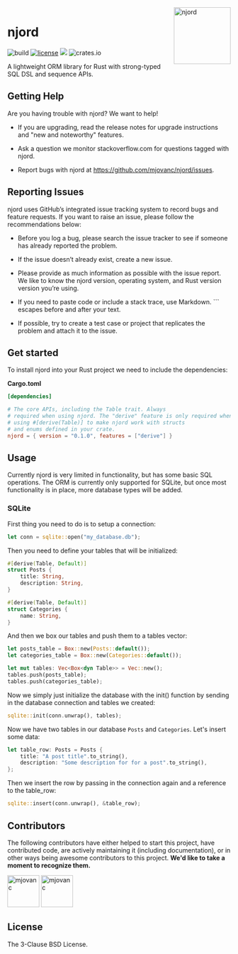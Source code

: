 <img align="right" width="128" height="128" alt="njord" src="https://github.com/mjovanc/njord/raw/master/resources/logo.png">

# njord

![build](https://img.shields.io/github/actions/workflow/status/mjovanc/njord/master-ci.yml?branch=master)
[![license](https://img.shields.io/badge/License-BSD_3--Clause-blue.svg)](https://opensource.org/licenses/BSD-3-Clause)
![](https://img.shields.io/badge/Rust-1.73+-orange.svg)
![crates.io](https://img.shields.io/crates/v/njord.svg)

A lightweight ORM library for Rust with strong-typed SQL DSL and sequence APIs.

## Getting Help

Are you having trouble with njord? We want to help!

- If you are upgrading, read the release notes for upgrade instructions and "new and noteworthy" features.

- Ask a question we monitor stackoverflow.com for questions tagged with njord.

- Report bugs with njord at https://github.com/mjovanc/njord/issues.

## Reporting Issues

njord uses GitHub’s integrated issue tracking system to record bugs and feature requests. If you want to raise an issue, please follow the recommendations below:

- Before you log a bug, please search the issue tracker to see if someone has already reported the problem.

- If the issue doesn’t already exist, create a new issue.

- Please provide as much information as possible with the issue report. We like to know the njord version, operating system, and Rust version version you’re using.

- If you need to paste code or include a stack trace, use Markdown. ``` escapes before and after your text.

- If possible, try to create a test case or project that replicates the problem and attach it to the issue.

## Get started

To install njord into your Rust project we need to include the dependencies:

**Cargo.toml**
```toml
[dependencies]

# The core APIs, including the Table trait. Always
# required when using njord. The "derive" feature is only required when
# using #[derive(Table)] to make njord work with structs
# and enums defined in your crate.
njord = { version = "0.1.0", features = ["derive"] }
```

## Usage

Currently njord is very limited in functionality, but has some basic SQL operations. The ORM is currently only supported for SQLite, but once most functionality is in place, more database types will be added.

### SQLite

First thing you need to do is to setup a connection:

```rust
let conn = sqlite::open("my_database.db");
```

Then you need to define your tables that will be initialized:

```rust
#[derive(Table, Default)]
struct Posts {
    title: String,
    description: String,
}

#[derive(Table, Default)]
struct Categories {
    name: String,
}
```

And then we box our tables and push them to a tables vector:

```rust
let posts_table = Box::new(Posts::default());
let categories_table = Box::new(Categories::default());

let mut tables: Vec<Box<dyn Table>> = Vec::new();
tables.push(posts_table);
tables.push(categories_table);
```

Now we simply just initialize the database with the init() function by sending in the database connection and tables we created:

```rust
sqlite::init(conn.unwrap(), tables);
```

Now we have two tables in our database `Posts` and `Categories`. Let's insert some data:

```rust
let table_row: Posts = Posts {
    title: "A post title".to_string(),
    description: "Some description for for a post".to_string(),
};
```

Then we insert the row by passing in the connection again and a reference to the table_row:

```rust
sqlite::insert(conn.unwrap(), &table_row);
```

## Contributors

The following contributors have either helped to start this project, have contributed
code, are actively maintaining it (including documentation), or in other ways
being awesome contributors to this project. **We'd like to take a moment to recognize them.**

[<img src="https://github.com/mjovanc.png?size=72" alt="mjovanc" width="72">](https://github.com/mjovanc)
[<img src="https://github.com/renovatebot.png?size=72" alt="mjovanc" width="72">](https://github.com/renovatebot)

## License

The 3-Clause BSD License.